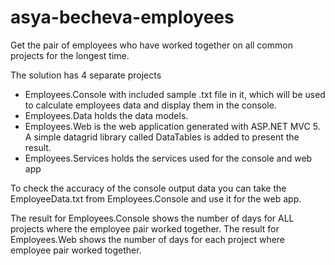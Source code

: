 # asya-becheva-employees

Get the pair of employees who have worked together on all common projects for the longest time.

The solution has 4 separate projects

+ Employees.Console with included sample .txt file in it, which will be used to calculate employees data and display them in the console.
+ Employees.Data holds the data models.
+ Employees.Web is the web application generated with ASP.NET MVC 5. A simple datagrid library called DataTables is added to present the result.
+ Employees.Services holds the services used for the console and web app

To check the accuracy of the console output data you can take the EmployeeData.txt from Employees.Console and use it for the web app.

The result for Employees.Console shows the number of days for ALL projects where the employee pair worked together.
The result for Employees.Web shows the number of days for each project where employee pair worked together.
